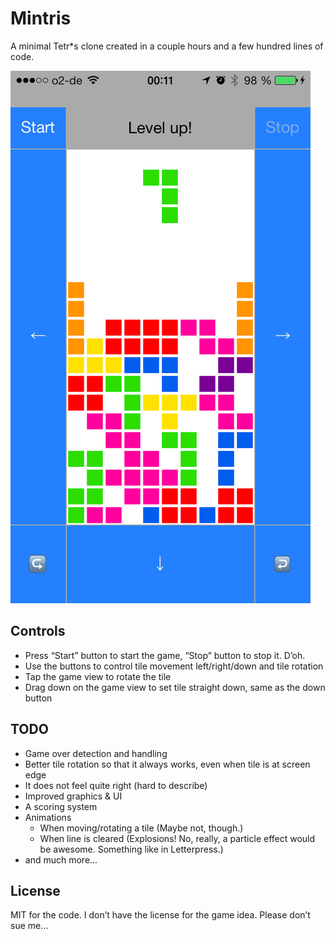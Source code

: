 Mintris
=======

A minimal Tetr*s clone created in a couple hours and a few hundred lines of code.

![Hero](hero.png)


## Controls

* Press “Start” button to start the game, “Stop” button to stop it. D’oh.
* Use the buttons to control tile movement left/right/down and tile rotation
* Tap the game view to rotate the tile
* Drag down on the game view to set tile straight down, same as the down button

## TODO

* Game over detection and handling
* Better tile rotation so that it always works, even when tile is at screen edge
* It does not feel quite right (hard to describe)
* Improved graphics & UI
* A scoring system
* Animations
  * When moving/rotating a tile (Maybe not, though.)
  * When line is cleared (Explosions! No, really, a particle effect would be awesome. Something like in Letterpress.)
* and much more…

## License

MIT for the code. I don’t have the license for the game idea. Please don’t sue me…
